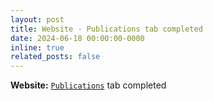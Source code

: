 ```yaml
---
layout: post
title: Website - Publications tab completed
date: 2024-06-18 00:00:00-0000
inline: true
related_posts: false
---
```


**Website:** [`Publications`](/publications/) tab completed